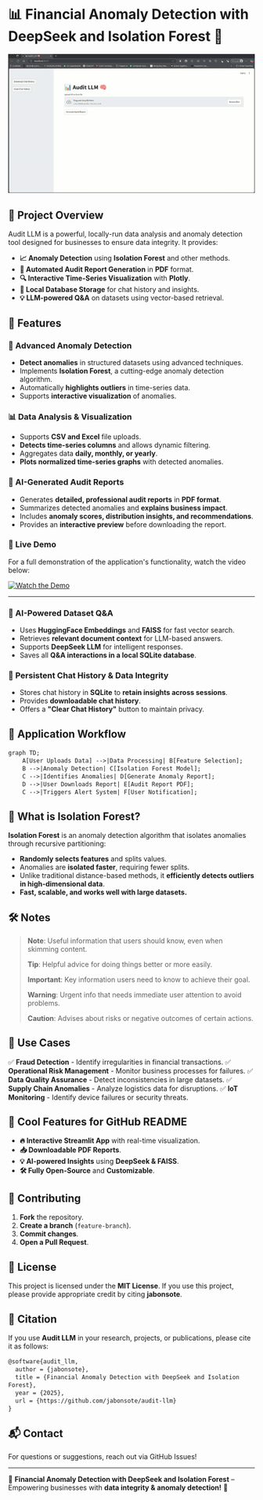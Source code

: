 # 📊 Financial Anomaly Detection with DeepSeek and Isolation Forest 🧠

![DEMO](ezgif-60911d37b14fb4.gif)

## 🚀 Project Overview
Audit LLM is a powerful, locally-run data analysis and anomaly detection tool designed for businesses to ensure data integrity. It provides:

- **📈 Anomaly Detection** using **Isolation Forest** and other methods.
- **📝 Automated Audit Report Generation** in **PDF** format.
- **🔍 Interactive Time-Series Visualization** with **Plotly**.
- **📂 Local Database Storage** for chat history and insights.
- **💡 LLM-powered Q&A** on datasets using vector-based retrieval.

## 🌟 Features

### 🔬 Advanced Anomaly Detection
- **Detect anomalies** in structured datasets using advanced techniques.
- Implements **Isolation Forest**, a cutting-edge anomaly detection algorithm.
- Automatically **highlights outliers** in time-series data.
- Supports **interactive visualization** of anomalies.

### 📊 Data Analysis & Visualization
- Supports **CSV and Excel** file uploads.
- **Detects time-series columns** and allows dynamic filtering.
- Aggregates data **daily, monthly, or yearly**.
- **Plots normalized time-series graphs** with detected anomalies.

### 📝 AI-Generated Audit Reports
- Generates **detailed, professional audit reports** in **PDF format**.
- Summarizes detected anomalies and **explains business impact**.
- Includes **anomaly scores, distribution insights, and recommendations**.
- Provides an **interactive preview** before downloading the report.

### 🎥 Live Demo
For a full demonstration of the application's functionality, watch the video below:

[![Watch the Demo](https://img.youtube.com/vi/2o359RqFSfQ/0.jpg)](https://www.youtube.com/watch?v=2o359RqFSfQ)

---

### 🤖 AI-Powered Dataset Q&A
- Uses **HuggingFace Embeddings** and **FAISS** for fast vector search.
- Retrieves **relevant document context** for LLM-based answers.
- Supports **DeepSeek LLM** for intelligent responses.
- Saves all **Q&A interactions in a local SQLite database**.

### 💾 Persistent Chat History & Data Integrity
- Stores chat history in **SQLite** to **retain insights across sessions**.
- Provides **downloadable chat history**.
- Offers a **"Clear Chat History"** button to maintain privacy.

## 🔁 Application Workflow
```mermaid
graph TD;
    A[User Uploads Data] -->|Data Processing| B[Feature Selection];
    B -->|Anomaly Detection| C[Isolation Forest Model];
    C -->|Identifies Anomalies| D[Generate Anomaly Report];
    D -->|User Downloads Report| E[Audit Report PDF];
    C -->|Triggers Alert System| F[User Notification];
```

## 📖 What is Isolation Forest?
**Isolation Forest** is an anomaly detection algorithm that isolates anomalies through recursive partitioning:
- **Randomly selects features** and splits values.
- Anomalies are **isolated faster**, requiring fewer splits.
- Unlike traditional distance-based methods, it **efficiently detects outliers in high-dimensional data**.
- **Fast, scalable, and works well with large datasets.**

## 🛠️ Notes

> **Note**: Useful information that users should know, even when skimming content.
> 
> **Tip**: Helpful advice for doing things better or more easily.
> 
> **Important**: Key information users need to know to achieve their goal.
> 
> **Warning**: Urgent info that needs immediate user attention to avoid problems.
> 
> **Caution**: Advises about risks or negative outcomes of certain actions.

## 🎯 Use Cases
✅ **Fraud Detection** - Identify irregularities in financial transactions.
✅ **Operational Risk Management** - Monitor business processes for failures.
✅ **Data Quality Assurance** - Detect inconsistencies in large datasets.
✅ **Supply Chain Anomalies** - Analyze logistics data for disruptions.
✅ **IoT Monitoring** - Identify device failures or security threats.

## 📎 Cool Features for GitHub README
- **🔥 Interactive Streamlit App** with real-time visualization.
- **📥 Downloadable PDF Reports**.
- **💡 AI-powered Insights** using **DeepSeek & FAISS**.
- **🛠️ Fully Open-Source** and **Customizable**.

## 🤝 Contributing
1. **Fork** the repository.
2. **Create a branch** (`feature-branch`).
3. **Commit changes**.
4. **Open a Pull Request**.

## 📜 License
This project is licensed under the **MIT License**. If you use this project, please provide appropriate credit by citing **jabonsote**.

## 📢 Citation
If you use **Audit LLM** in your research, projects, or publications, please cite it as follows:

```
@software{audit_llm,
  author = {jabonsote},
  title = {Financial Anomaly Detection with DeepSeek and Isolation Forest},
  year = {2025},
  url = {https://github.com/jabonsote/audit-llm}
}
```

## 📬 Contact
For questions or suggestions, reach out via GitHub Issues!

---

🎯 **Financial Anomaly Detection with DeepSeek and Isolation Forest** – Empowering businesses with **data integrity & anomaly detection!** 🚀

